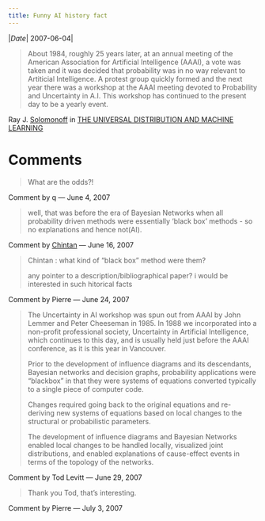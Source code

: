 ```yaml
---
title: Funny AI history fact
---
```

|*Date*| 2007-06-04|


> About 1984, roughly 25 years later, at an annual meeting of the American Association for Artificial Intelligence (AAAI), a vote was taken and it was decided that probability was in no way relevant to Artiticial Intelligence. A protest group quickly formed and the next year there was a workshop at the AAAI meeting devoted to Probability and Uncertainty in A.I. This workshop has continued to the present day to be a yearly event.

Ray J. [Solomonoff](http://world.std.com/~rjs/) in [THE UNIVERSAL DISTRIBUTION AND MACHINE LEARNING](http://world.std.com/%7Erjs/kollect.pdf)

# Comments 

> What are the odds?!

Comment by q — June 4, 2007

> well, that was before the era of Bayesian Networks when all probability driven methods were essentially ‘black box’ methods - so no explanations and hence not(AI).

Comment by [Chintan](http://www.dbmi.columbia.edu/~cop7001/) — June 16, 2007

> Chintan : what kind of “black box” method were them?
> 
> any pointer to a description/bibliographical paper? i would be interested in such hitorical facts

Comment by Pierre — June 24, 2007

> The Uncertainty in AI workshop was spun out from AAAI by John Lemmer and Peter Cheeseman in 1985. In 1988 we incorporated into a non-profit professional society, Uncertainty in Artificial Intelligence, which continues to this day, and is usually held just before the AAAI conference, as it is this year in Vancouver.
>
> Prior to the development of influence diagrams and its descendants, Bayesian networks and decision graphs, probability applications were “blackbox” in that they were systems of equations converted typically to a single piece of computer code.
>
>Changes required going back to the original equations and re-deriving new systems of equations based on local changes to the structural or probabilistic parameters.
>
> The development of influence diagrams and Bayesian Networks enabled local changes to be handled locally, visualized joint distributions, and enabled explanations of cause-effect events in terms of the topology of the networks.

Comment by Tod Levitt — June 29, 2007

> Thank you Tod, that’s interesting.

Comment by Pierre — July 3, 2007
